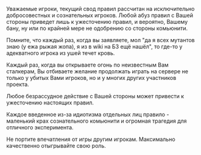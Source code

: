 Уважаемые игроки, текущий свод правил рассчитан на исключительно добросовестных и сознательных игроков. Любой абуз правил с Вашей стороны приведет лишь к ужесточению правил, и вероятно, Вашему бану, ну или по крайней мере не одобрению со стороны комьюнити.

Помните, что каждый раз, когда вы заявляете, мол "да я всех мутантов знаю (у ежа рыжая жопа), я из в wiki на БЗ ещё нашёл", то где-то у адекватного игрока из ушей течет кровь.

Каждый раз, когда вы открываете огонь по неизвестным Вам сталкерам, Вы отбиваете желание продолжать играть на сервере не только у убитых Вами игроков, но и у многих других участников проекта.

Любое безрассудное действие с Вашей стороны может привести к ужесточению настоящих правил.

Каждое введенное из-за идиотизма отдельных лиц правило - маленький крах сознательного комьюнити и огромная трагедия для отличного эксперимента.

Не портите впечатления от игры другим игрокам. Максимально качественно отыгрывайте свою роль.
